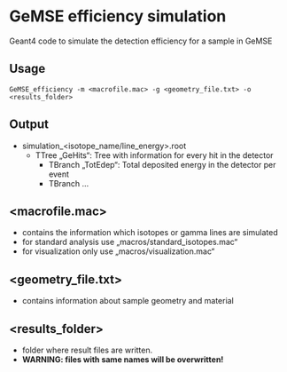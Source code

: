 GeMSE efficiency simulation
======
Geant4 code to simulate the detection efficiency for a sample in GeMSE

## Usage
```
GeMSE_efficiency -m <macrofile.mac> -g <geometry_file.txt> -o <results_folder>
```

## Output
* simulation_<isotope_name/line_energy>.root
	* TTree „GeHits“: Tree with information for every hit in the detector
		* TBranch „TotEdep“: Total deposited energy in the detector per event
		* TBranch …

## <macrofile.mac>
* contains the information which isotopes or gamma lines are simulated
* for standard analysis use „macros/standard_isotopes.mac“
* for visualization only use „macros/visualization.mac“

## <geometry_file.txt>
* contains information about sample geometry and material

## <results_folder>
* folder where result files are written. 
* **WARNING: files with same names will be overwritten!**